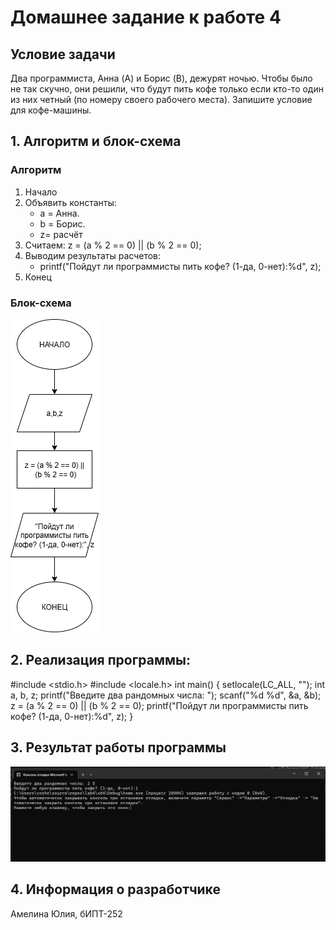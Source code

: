 # Домашнее задание к работе 4
## Условие задачи
Два программиста, Анна (A) и Борис (B), дежурят ночью. Чтобы было не так скучно, они решили, что будут пить кофе только если кто-то один из них четный (по номеру своего рабочего места).
Запишите условие для кофе-машины.
## 1. Алгоритм и блок-схема
### Алгоритм
1. Начало
2. Объявить константы:
   - а = Анна.
   - b = Борис.
   - z= расчёт
3. Считаем:
   z = (a % 2 == 0) || (b % 2 == 0);
4. Выводим результаты расчетов:
   -  printf("Пойдут ли программисты пить кофе? (1-да, 0-нет):%d", z);
5. Конец
### Блок-схема
![Блок схема алгоритма](lab4.drawio.png)
## 2. Реализация программы:
#include <stdio.h>
#include <locale.h>
int main()
{
	setlocale(LC_ALL, "");
	int a, b, z;
	printf("Введите два рандомных числа: ");
	scanf("%d %d", &a, &b);
	z = (a % 2 == 0) || (b % 2 == 0);
	printf("Пойдут ли программисты пить кофе? (1-да, 0-нет):%d", z);
}
## 3. Результат работы программы
![Результат работы программы](image.png)
## 4. Информация о разработчике
Амелина Юлия, бИПТ-252
